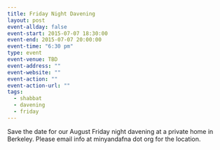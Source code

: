 ```yaml
---
title: Friday Night Davening
layout: post
event-allday: false
event-start: 2015-07-07 18:30:00
event-end: 2015-07-07 20:00:00
event-time: "6:30 pm"
type: event
event-venue: TBD
event-address: ""
event-website: ""
event-action: ""
event-action-url: ""
tags:
  - shabbat
  - davening
  - friday
---
```


Save the date for our August Friday night davening at a private home in Berkeley. Please email info at minyandafna dot org for the location. 